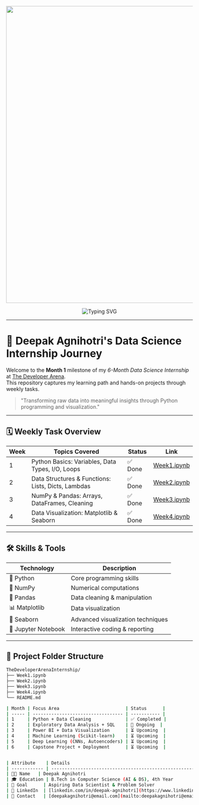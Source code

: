 <p align="center">
  <img src="https://img.shields.io/badge/The_Developer_Arena-Internship_Month_1-00FFFF?style=for-the-badge&logo=python&logoColor=white" width="800" />
</p>

<p align="center">
  <img src="https://readme-typing-svg.demolab.com?font=Poppins&weight=700&size=30&duration=3000&pause=700&color=00FFFF&background=121212&center=true&vCenter=true&width=900&lines=Python+%7C+Data+Cleaning+%7C+Visualization" alt="Typing SVG" />
</p>

---

# 🚀 Deepak Agnihotri's Data Science Internship Journey

Welcome to the **Month 1** milestone of my *6-Month Data Science Internship* at [The Developer Arena](https://thedeveloperarena.tech/).  
This repository captures my learning path and hands-on projects through weekly tasks.

> "Transforming raw data into meaningful insights through Python programming and visualization."

---

## 🗓️ Weekly Task Overview

| Week | Topics Covered                             | Status | Link           |
|-------|-------------------------------------------|---------|----------------|
| 1     | Python Basics: Variables, Data Types, I/O, Loops | ✅ Done | [Week1.ipynb](./Week1.ipynb) |
| 2     | Data Structures & Functions: Lists, Dicts, Lambdas | ✅ Done | [Week2.ipynb](./Week2.ipynb) |
| 3     | NumPy & Pandas: Arrays, DataFrames, Cleaning      | ✅ Done | [Week3.ipynb](./Week3.ipynb) |
| 4     | Data Visualization: Matplotlib & Seaborn           | ✅ Done | [Week4.ipynb](./Week4.ipynb) |

---

## 🛠️ Skills & Tools

| Technology          | Description                        |
|---------------------|----------------------------------|
| 🐍 Python           | Core programming skills           |
| 🔢 NumPy            | Numerical computations            |
| 🐼 Pandas           | Data cleaning & manipulation      |
| 📊 Matplotlib       | Data visualization                |
| 🎨 Seaborn          | Advanced visualization techniques |
| 📓 Jupyter Notebook | Interactive coding & reporting    |

---

## 📁 Project Folder Structure

```bash
TheDeveloperArenaInternship/
├── Week1.ipynb
├── Week2.ipynb
├── Week3.ipynb
├── Week4.ipynb
└── README.md

| Month | Focus Area                         | Status      |
| ----- | ---------------------------------- | ----------- |
| 1     | Python + Data Cleaning             | ✅ Completed |
| 2     | Exploratory Data Analysis + SQL    | 🔄 Ongoing  |
| 3     | Power BI + Data Visualization      | ⏳ Upcoming  |
| 4     | Machine Learning (Scikit-learn)    | ⏳ Upcoming  |
| 5     | Deep Learning (CNNs, Autoencoders) | ⏳ Upcoming  |
| 6     | Capstone Project + Deployment      | ⏳ Upcoming  |


| Attribute    | Details                                                                                 |
| ------------ | --------------------------------------------------------------------------------------- |
| 👨‍💻 Name   | Deepak Agnihotri                                                                        |
| 🎓 Education | B.Tech in Computer Science (AI & DS), 4th Year                                          |
| 🎯 Goal      | Aspiring Data Scientist & Problem Solver                                                |
| 🔗 LinkedIn  | [linkedin.com/in/deepak-agnihotri](https://www.linkedin.com/in/deepak-agnihotri)        |
| 📧 Contact   | [deepakagnihotri@email.com](mailto:deepakagnihotri@email.com) (replace with your email) |
